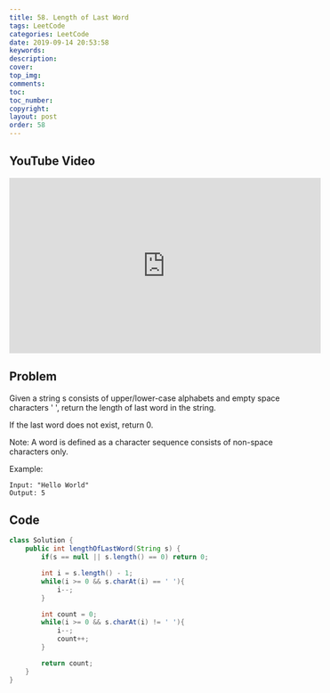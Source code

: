 ```yaml
---
title: 58. Length of Last Word
tags: LeetCode
categories: LeetCode
date: 2019-09-14 20:53:58
keywords:
description:
cover:
top_img:
comments:
toc:
toc_number:
copyright:
layout: post
order: 58
---
```


## YouTube Video

<iframe width="560" height="315" src="https://www.youtube.com/embed/QO3LXVESGbk" frameborder="0" allow="accelerometer; autoplay; encrypted-media; gyroscope; picture-in-picture" allowfullscreen></iframe>

## Problem

Given a string s consists of upper/lower-case alphabets and empty space characters ' ', return the length of last word in the string.

If the last word does not exist, return 0.

Note: A word is defined as a character sequence consists of non-space characters only.

Example:

```
Input: "Hello World"
Output: 5
```

## Code

```java
class Solution {
    public int lengthOfLastWord(String s) {
        if(s == null || s.length() == 0) return 0;

        int i = s.length() - 1;
        while(i >= 0 && s.charAt(i) == ' '){
            i--;
        }

        int count = 0;
        while(i >= 0 && s.charAt(i) != ' '){
            i--;
            count++;
        }

        return count;
    }
}
```
